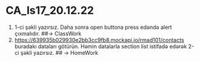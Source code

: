 # CA_ls17_20.12.22
1. 1-ci şəkli yazırsız. Daha sonra open buttona press edəndə alert çıxmalıdır. ##-> ClassWork
2. https://639935b029930e2bb3cc9fb8.mockapi.io/rmad101/contacts buradakı dataları götürün. Həmin datalarla section list istifadə edərək 2-ci şəkli yazırsız. ## -> HomeWork
